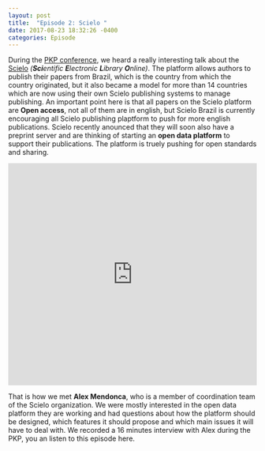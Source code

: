 ```yaml
---
layout: post
title:  "Episode 2: Scielo "
date: 2017-08-23 18:32:26 -0400
categories: Episode
---
```


During the [PKP conference](https://pkp.sfu.ca/pkp2017/), we heard a really interesting talk about the [Scielo](http://www.scielo.br/) _(**Sci**entific **E**lectronic **L**ibrary **O**nline)_. The platform allows authors to publish their papers from Brazil, which is the country from which the country originated, but it also became a model for more than 14 countries which are now using their own Scielo publishing systems to manage publishing. An important point here is that all papers on the Scielo platform are **Open access**, not all of them are in english, but Scielo Brazil is currently encouraging all Scielo publishing plaptform to push for more english publications.
Scielo recently anounced that they will soon also have a preprint server and are thinking of starting an **open data platform** to support their publications. The platform is truely pushing for open standards and sharing.

<iframe width="100%" height="450" scrolling="no" frameborder="no" src="https://w.soundcloud.com/player/?url=https%3A//api.soundcloud.com/tracks/339852459&amp;color=ff5500&amp;auto_play=false&amp;hide_related=false&amp;show_comments=true&amp;show_user=true&amp;show_reposts=false&amp;visual=true"></iframe>

That is how we met **Alex Mendonca**, who is a member of coordination team of the Scielo organization. We were mostly interested in the open data platform they are working and had questions about how the platform should be designed, which features it should propose and which main issues it will have to deal with. We recorded a 16 minutes interview with Alex during the PKP, you an listen to this episode here.
